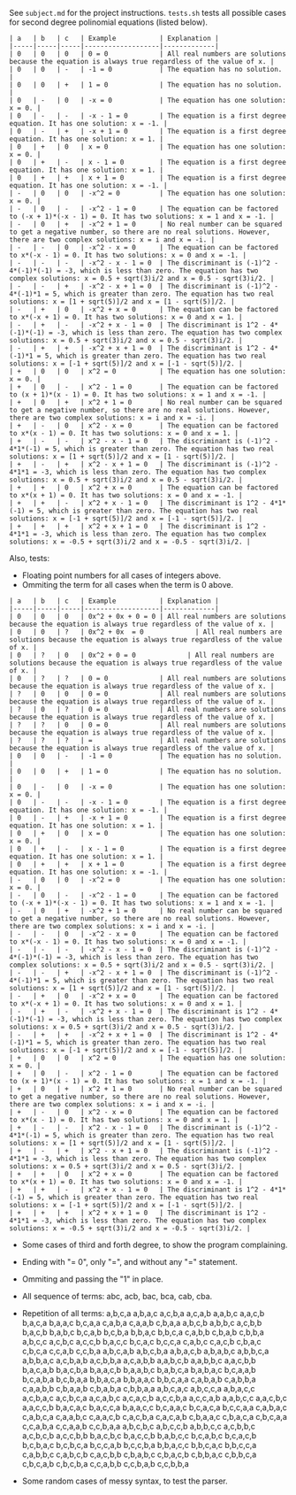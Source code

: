 See `subject.md` for the project instructions.
`tests.sh` tests all possible cases for second degree polinomial equations (listed below).
```
| a   | b   | c   | Example           | Explanation |
|-----|-----|-----|-------------------|-------------|
| 0   | 0   | 0   | 0 = 0             | All real numbers are solutions because the equation is always true regardless of the value of x. |
| 0   | 0   | -   | -1 = 0            | The equation has no solution. |
| 0   | 0   | +   | 1 = 0             | The equation has no solution. |
| 0   | -   | 0   | -x = 0            | The equation has one solution: x = 0. |
| 0   | -   | -   | -x - 1 = 0        | The equation is a first degree equation. It has one solution: x = -1. |
| 0   | -   | +   | -x + 1 = 0        | The equation is a first degree equation. It has one solution: x = 1. |
| 0   | +   | 0   | x = 0             | The equation has one solution: x = 0. |
| 0   | +   | -   | x - 1 = 0         | The equation is a first degree equation. It has one solution: x = 1. |
| 0   | +   | +   | x + 1 = 0         | The equation is a first degree equation. It has one solution: x = -1. |
| -   | 0   | 0   | -x^2 = 0          | The equation has one solution: x = 0. |
| -   | 0   | -   | -x^2 - 1 = 0      | The equation can be factored to (-x + 1)*(-x - 1) = 0. It has two solutions: x = 1 and x = -1. |
| -   | 0   | +   | -x^2 + 1 = 0      | No real number can be squared to get a negative number, so there are no real solutions. However, there are two complex solutions: x = i and x = -i. |
| -   | -   | 0   | -x^2 - x = 0      | The equation can be factored to x*(-x - 1) = 0. It has two solutions: x = 0 and x = -1. |
| -   | -   | -   | -x^2 - x - 1 = 0  | The discriminant is (-1)^2 - 4*(-1)*(-1) = -3, which is less than zero. The equation has two complex solutions: x = 0.5 + sqrt(3)i/2 and x = 0.5 - sqrt(3)i/2. |
| -   | -   | +   | -x^2 - x + 1 = 0  | The discriminant is (-1)^2 - 4*(-1)*1 = 5, which is greater than zero. The equation has two real solutions: x = [1 + sqrt(5)]/2 and x = [1 - sqrt(5)]/2. |
| -   | +   | 0   | -x^2 + x = 0      | The equation can be factored to x*(-x + 1) = 0. It has two solutions: x = 0 and x = 1. |
| -   | +   | -   | -x^2 + x - 1 = 0  | The discriminant is 1^2 - 4*(-1)*(-1) = -3, which is less than zero. The equation has two complex solutions: x = 0.5 + sqrt(3)i/2 and x = 0.5 - sqrt(3)i/2. |
| -   | +   | +   | -x^2 + x + 1 = 0  | The discriminant is 1^2 - 4*(-1)*1 = 5, which is greater than zero. The equation has two real solutions: x = [-1 + sqrt(5)]/2 and x = [-1 - sqrt(5)]/2. |
| +   | 0   | 0   | x^2 = 0           | The equation has one solution: x = 0. |
| +   | 0   | -   | x^2 - 1 = 0       | The equation can be factored to (x + 1)*(x - 1) = 0. It has two solutions: x = 1 and x = -1. |
| +   | 0   | +   | x^2 + 1 = 0       | No real number can be squared to get a negative number, so there are no real solutions. However, there are two complex solutions: x = i and x = -i. |
| +   | -   | 0   | x^2 - x = 0       | The equation can be factored to x*(x - 1) = 0. It has two solutions: x = 0 and x = 1. |
| +   | -   | -   | x^2 - x - 1 = 0   | The discriminant is (-1)^2 - 4*1*(-1) = 5, which is greater than zero. The equation has two real solutions: x = [1 + sqrt(5)]/2 and x = [1 - sqrt(5)]/2. |
| +   | -   | +   | x^2 - x + 1 = 0   | The discriminant is (-1)^2 - 4*1*1 = -3, which is less than zero. The equation has two complex solutions: x = 0.5 + sqrt(3)i/2 and x = 0.5 - sqrt(3)i/2. |
| +   | +   | 0   | x^2 + x = 0       | The equation can be factored to x*(x + 1) = 0. It has two solutions: x = 0 and x = -1. |
| +   | +   | -   | x^2 + x - 1 = 0   | The discriminant is 1^2 - 4*1*(-1) = 5, which is greater than zero. The equation has two real solutions: x = [-1 + sqrt(5)]/2 and x = [-1 - sqrt(5)]/2. |
| +   | +   | +   | x^2 + x + 1 = 0   | The discriminant is 1^2 - 4*1*1 = -3, which is less than zero. The equation has two complex solutions: x = -0.5 + sqrt(3)i/2 and x = -0.5 - sqrt(3)i/2. |
```
Also, tests:
- Floating point numbers for all cases of integers above.
- Ommiting the term for all cases when the term is 0 above.
```
| a   | b   | c   | Example           | Explanation |
|-----|-----|-----|-------------------|-------------|
| 0   | 0   | 0   | 0x^2 + 0x + 0 = 0 | All real numbers are solutions because the equation is always true regardless of the value of x. |
| 0   | 0   | ?   | 0x^2 + 0x  = 0             | All real numbers are solutions because the equation is always true regardless of the value of x. |
| 0   | ?   | 0   | 0x^2 + 0 = 0             | All real numbers are solutions because the equation is always true regardless of the value of x. |
| 0   | ?   | ?   | 0 = 0             | All real numbers are solutions because the equation is always true regardless of the value of x. |
| ?   | 0   | 0   | 0 = 0             | All real numbers are solutions because the equation is always true regardless of the value of x. |
| ?   | 0   | ?   | 0 = 0             | All real numbers are solutions because the equation is always true regardless of the value of x. |
| ?   | ?   | 0   | 0 = 0             | All real numbers are solutions because the equation is always true regardless of the value of x. |
| ?   | ?   | ?   | =                 | All real numbers are solutions because the equation is always true regardless of the value of x. |
| 0   | 0   | -   | -1 = 0            | The equation has no solution. |
| 0   | 0   | +   | 1 = 0             | The equation has no solution. |
| 0   | -   | 0   | -x = 0            | The equation has one solution: x = 0. |
| 0   | -   | -   | -x - 1 = 0        | The equation is a first degree equation. It has one solution: x = -1. |
| 0   | -   | +   | -x + 1 = 0        | The equation is a first degree equation. It has one solution: x = 1. |
| 0   | +   | 0   | x = 0             | The equation has one solution: x = 0. |
| 0   | +   | -   | x - 1 = 0         | The equation is a first degree equation. It has one solution: x = 1. |
| 0   | +   | +   | x + 1 = 0         | The equation is a first degree equation. It has one solution: x = -1. |
| -   | 0   | 0   | -x^2 = 0          | The equation has one solution: x = 0. |
| -   | 0   | -   | -x^2 - 1 = 0      | The equation can be factored to (-x + 1)*(-x - 1) = 0. It has two solutions: x = 1 and x = -1. |
| -   | 0   | +   | -x^2 + 1 = 0      | No real number can be squared to get a negative number, so there are no real solutions. However, there are two complex solutions: x = i and x = -i. |
| -   | -   | 0   | -x^2 - x = 0      | The equation can be factored to x*(-x - 1) = 0. It has two solutions: x = 0 and x = -1. |
| -   | -   | -   | -x^2 - x - 1 = 0  | The discriminant is (-1)^2 - 4*(-1)*(-1) = -3, which is less than zero. The equation has two complex solutions: x = 0.5 + sqrt(3)i/2 and x = 0.5 - sqrt(3)i/2. |
| -   | -   | +   | -x^2 - x + 1 = 0  | The discriminant is (-1)^2 - 4*(-1)*1 = 5, which is greater than zero. The equation has two real solutions: x = [1 + sqrt(5)]/2 and x = [1 - sqrt(5)]/2. |
| -   | +   | 0   | -x^2 + x = 0      | The equation can be factored to x*(-x + 1) = 0. It has two solutions: x = 0 and x = 1. |
| -   | +   | -   | -x^2 + x - 1 = 0  | The discriminant is 1^2 - 4*(-1)*(-1) = -3, which is less than zero. The equation has two complex solutions: x = 0.5 + sqrt(3)i/2 and x = 0.5 - sqrt(3)i/2. |
| -   | +   | +   | -x^2 + x + 1 = 0  | The discriminant is 1^2 - 4*(-1)*1 = 5, which is greater than zero. The equation has two real solutions: x = [-1 + sqrt(5)]/2 and x = [-1 - sqrt(5)]/2. |
| +   | 0   | 0   | x^2 = 0           | The equation has one solution: x = 0. |
| +   | 0   | -   | x^2 - 1 = 0       | The equation can be factored to (x + 1)*(x - 1) = 0. It has two solutions: x = 1 and x = -1. |
| +   | 0   | +   | x^2 + 1 = 0       | No real number can be squared to get a negative number, so there are no real solutions. However, there are two complex solutions: x = i and x = -i. |
| +   | -   | 0   | x^2 - x = 0       | The equation can be factored to x*(x - 1) = 0. It has two solutions: x = 0 and x = 1. |
| +   | -   | -   | x^2 - x - 1 = 0   | The discriminant is (-1)^2 - 4*1*(-1) = 5, which is greater than zero. The equation has two real solutions: x = [1 + sqrt(5)]/2 and x = [1 - sqrt(5)]/2. |
| +   | -   | +   | x^2 - x + 1 = 0   | The discriminant is (-1)^2 - 4*1*1 = -3, which is less than zero. The equation has two complex solutions: x = 0.5 + sqrt(3)i/2 and x = 0.5 - sqrt(3)i/2. |
| +   | +   | 0   | x^2 + x = 0       | The equation can be factored to x*(x + 1) = 0. It has two solutions: x = 0 and x = -1. |
| +   | +   | -   | x^2 + x - 1 = 0   | The discriminant is 1^2 - 4*1*(-1) = 5, which is greater than zero. The equation has two real solutions: x = [-1 + sqrt(5)]/2 and x = [-1 - sqrt(5)]/2. |
| +   | +   | +   | x^2 + x + 1 = 0   | The discriminant is 1^2 - 4*1*1 = -3, which is less than zero. The equation has two complex solutions: x = -0.5 + sqrt(3)i/2 and x = -0.5 - sqrt(3)i/2. |
```
- Some cases of third and forth degree, to show the program complaining.
- Ending with "= 0", only "=", and without any "=" statement.
- Ommiting and passing the "1" in place.
- All sequence of terms:
	abc, acb, bac, bca, cab, cba.
- Repetition of all terms:
a,b,c,a
a,b,a,c
a,c,b,a
a,c,a,b
a,a,b,c
a,a,c,b
b,a,c,a
b,a,a,c
b,c,a,a
c,a,b,a
c,a,a,b
c,b,a,a
a,b,c,b
a,b,b,c
a,c,b,b
b,a,c,b
b,a,b,c
b,c,a,b
b,c,b,a
b,b,a,c
b,b,c,a
c,a,b,b
c,b,a,b
c,b,b,a
a,b,c,c
a,c,b,c
a,c,c,b
b,a,c,c
b,c,a,c
b,c,c,a
c,a,b,c
c,a,c,b
c,b,a,c
c,b,c,a
c,c,a,b
c,c,b,a
a,b,c,a,b
a,b,c,b,a
a,b,a,c,b
a,b,a,b,c
a,b,b,c,a
a,b,b,a,c
a,c,b,a,b
a,c,b,b,a
a,c,a,b,b
a,a,b,c,b
a,a,b,b,c
a,a,c,b,b
b,a,c,a,b
b,a,c,b,a
b,a,a,c,b
b,a,a,b,c
b,a,b,c,a
b,a,b,a,c
b,c,a,a,b
b,c,a,b,a
b,c,b,a,a
b,b,a,c,a
b,b,a,a,c
b,b,c,a,a
c,a,b,a,b
c,a,b,b,a
c,a,a,b,b
c,b,a,a,b
c,b,a,b,a
c,b,b,a,a
a,b,c,a,c
a,b,c,c,a
a,b,a,c,c
a,c,b,a,c
a,c,b,c,a
a,c,a,b,c
a,c,a,c,b
a,c,c,b,a
a,c,c,a,b
a,a,b,c,c
a,a,c,b,c
a,a,c,c,b
b,a,c,a,c
b,a,c,c,a
b,a,a,c,c
b,c,a,a,c
b,c,a,c,a
b,c,c,a,a
c,a,b,a,c
c,a,b,c,a
c,a,a,b,c
c,a,a,c,b
c,a,c,b,a
c,a,c,a,b
c,b,a,a,c
c,b,a,c,a
c,b,c,a,a
c,c,a,b,a
c,c,a,a,b
c,c,b,a,a
a,b,c,b,c
a,b,c,c,b
a,b,b,c,c
a,c,b,b,c
a,c,b,c,b
a,c,c,b,b
b,a,c,b,c
b,a,c,c,b
b,a,b,c,c
b,c,a,b,c
b,c,a,c,b
b,c,b,a,c
b,c,b,c,a
b,c,c,a,b
b,c,c,b,a
b,b,a,c,c
b,b,c,a,c
b,b,c,c,a
c,a,b,b,c
c,a,b,c,b
c,a,c,b,b
c,b,a,b,c
c,b,a,c,b
c,b,b,a,c
c,b,b,c,a
c,b,c,a,b
c,b,c,b,a
c,c,a,b,b
c,c,b,a,b
c,c,b,b,a


- Some random cases of messy syntax, to test the parser.
